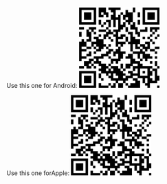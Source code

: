 Use this one for Android:
![final_mockup](https://github.com/MiCaptain/LittleLemonAppCapStone/blob/main/QRAndroid.png)

Use this one forApple:
![final_mockup](https://github.com/MiCaptain/LittleLemonAppCapStone/blob/main/QRApple.png)
